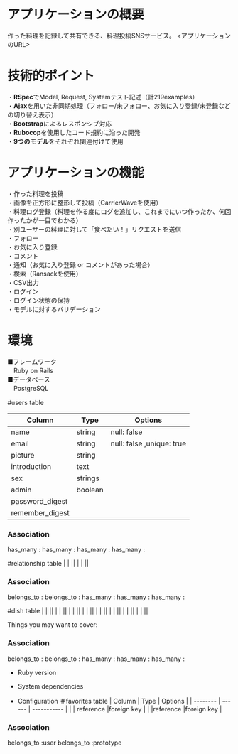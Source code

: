 # アプリケーションの概要
作った料理を記録して共有できる、料理投稿SNSサービス。 <アプリケーションのURL>

# 技術的ポイント
・**RSpec**でModel, Request, Systemテスト記述（計219examples）  
・**Ajax**を用いた非同期処理（フォロー/未フォロー、お気に入り登録/未登録などの切り替え表示）  
・**Bootstrap**によるレスポンシブ対応  
・**Rubocop**を使用したコード規約に沿った開発  
・**9つのモデル**をそれぞれ関連付けて使用  

# アプリケーションの機能
・作った料理を投稿  
・画像を正方形に整形して投稿（CarrierWaveを使用）  
・料理ログ登録（料理を作る度にログを追加し、これまでにいつ作ったか、何回作ったかが一目でわかる）  
・別ユーザーの料理に対して「食べたい！」リクエストを送信  
・フォロー  
・お気に入り登録  
・コメント  
・通知（お気に入り登録 or コメントがあった場合）  
・検索（Ransackを使用）  
・CSV出力  
・ログイン  
・ログイン状態の保持  
・モデルに対するバリデーション  

# 環境
■フレームワーク  
　Ruby on Rails  
■データベース  
　PostgreSQL  



#users table

| Column            | Type    | Options     |
| --------          | ------  | ----------- |
| name          | string  |null: false  |
| email             | string  |null: false ,unique: true|
| picture| string  |  | 
|introduction            | text   |  | 
| sex   |strings  |         |
| admin|  boolean|      | 
|password_digest|  |        | 
|remember_digest|  |        | 


### Association
has_many :
  has_many :
  has_many :
  has_many :


#relationship table
|           |  || 
|           |  || 

### Association
belongs_to :
belongs_to :
has_many :
has_many :
has_many :



#dish table
|           |  || 
|           |  || 
|           |  || 
|           |  || 
|           |  || 
|           |  || 
|           |  || 
|           |  || 

Things you may want to cover:
### Association
belongs_to :
belongs_to :
has_many :
has_many :
has_many :

* Ruby version

* System dependencies

* Configuration
＃favorites table
| Column         | Type      | Options     |
| --------       | ------    | ----------- |
|    | reference    |foreign key |
|         |reference   |foreign key |
### Association
belongs_to :user
belongs_to :prototype


